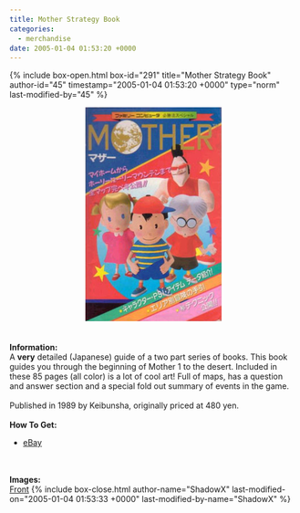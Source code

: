```yaml
---
title: Mother Strategy Book
categories:
  - merchandise
date: 2005-01-04 01:53:20 +0000
---
```

{% include box-open.html box-id="291" title="Mother Strategy Book" author-id="45" timestamp="2005-01-04 01:53:20 +0000" type="norm" last-modified-by="45" %}
	<center>
	<img src="/merchandise/images/m1st_title.jpg" border="0" alt="Mother Strategy Book" />
	</center>
	<br /><br />
	<b>Information:</b>
	<br />
	A <b>very</b> detailed (Japanese) guide of a two part series of books. This book guides
	you through the beginning of Mother 1 to the desert.  Included in these 85 pages
	(all color) is a lot of cool art!  Full of maps, has a question and answer section
	and a special fold out summary of events in the game.
	<br /><br />
	Published in 1989 by Keibunsha, originally priced at 480 yen.
	<br /><br />
	<b>How To Get:</b>
	<br />
	<ul>
	<li><a href="http://www.ebay.com">eBay</a></li>
	</ul>
	<br /><br />
	<b>Images:</b>
	<br />
	<a href="/merchandise/images/motherst1.jpg">Front</a>
{% include box-close.html author-name="ShadowX" last-modified-on="2005-01-04 01:53:33 +0000" last-modified-by-name="ShadowX" %}
